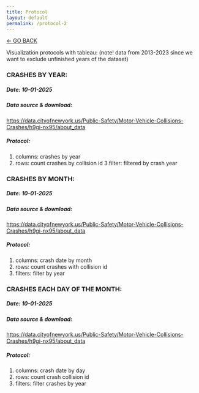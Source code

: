```yaml
---
title: Protocol
layout: default
permalink: /protocol-2
---
```


[<- GO BACK](/#data-visualizations)

Visualization protocols with tableau:
(note! data from 2013-2023 since we want to exclude unfinished years of the dataset)


### CRASHES BY YEAR:
##### Date: 10-01-2025
##### Data source & download: 
https://data.cityofnewyork.us/Public-Safety/Motor-Vehicle-Collisions-Crashes/h9gi-nx95/about_data
##### Protocol:
1. columns: crashes by year
2. rows: count crashes by collision id
3.filter: filtered by crash year

### CRASHES BY MONTH:
##### Date: 10-01-2025
##### Data source & download: 
https://data.cityofnewyork.us/Public-Safety/Motor-Vehicle-Collisions-Crashes/h9gi-nx95/about_data
##### Protocol:
1. columns: crash date by month
2. rows: count crashes with collision id
3. filters: filter by year

### CRASHES EACH DAY OF THE MONTH:	
##### Date: 10-01-2025
##### Data source & download: 
https://data.cityofnewyork.us/Public-Safety/Motor-Vehicle-Collisions-Crashes/h9gi-nx95/about_data
##### Protocol:
1. columns: crash date by day
2. rows: count crash collision id
3. filters: filter crashes by year